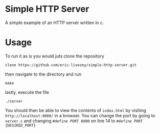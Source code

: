 # Simple HTTP Server
A simple example of an HTTP server written in c.
# Usage
To run it as is you would juts clone the repository
```
clone https://github.com/eric-livezey/simple-http-server.git
```
then navigate to the directory and run
```
make
```
lastly, execute the file
```
./server
```
You should then be able to view the contents of `index.html` by visiting `http://localhost:8000/` in a browser.
You can change the port by going to `server.c` and changing `#define PORT 8000` on line 14 to `#define PORT {DESIRED_PORT}`

